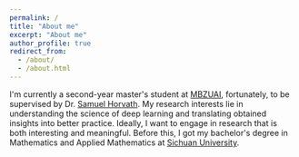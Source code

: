 ```yaml
---
permalink: /
title: "About me"
excerpt: "About me"
author_profile: true
redirect_from: 
  - /about/
  - /about.html
---
```


I'm currently a second-year master's student at [MBZUAI](https://mbzuai.ac.ae/), fortunately, to be supervised by Dr. [Samuel Horvath](https://sites.google.com/view/samuelhorvath). My research interests lie in understanding the science of deep learning and translating obtained insights into better practice. Ideally, I want to engage in research that is both interesting and meaningful. Before this, I got my bachelor's degree in Mathematics and Applied Mathematics at [Sichuan University](https://en.scu.edu.cn/).
